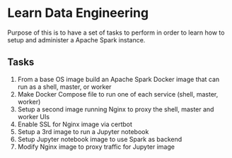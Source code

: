 # Learn Data Engineering

Purpose of this is to have a set of tasks to perform in order to learn how to setup and administer a Apache Spark instance.

## Tasks

1. From a base OS image build an Apache Spark Docker image that can run as a shell, master, or worker
1. Make Docker Compose file to run one of each service (shell, master, worker)
1. Setup a second image running Nginx to proxy the shell, master and worker UIs
1. Enable SSL for Nginx image via certbot
1. Setup a 3rd image to run a Jupyter notebook
1. Setup Jupyter notebook image to use Spark as backend
1. Modify Nginx image to proxy traffic for Jupyter image
